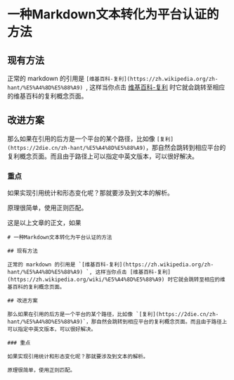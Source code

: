 # 一种Markdown文本转化为平台认证的方法

## 现有方法

正常的 markdown 的引用是 `[维基百科-复利](https://zh.wikipedia.org/zh-hant/%E5%A4%8D%E5%88%A9) `, 这样当你点击 [维基百科-复利](https://zh.wikipedia.org/wiki/%E5%A4%8D%E5%88%A9) 时它就会跳转至相应的维基百科的复利概念页面。

## 改进方案

那么如果在引用的后方是一个平台的某个路径，比如像 `[复利](https://2die.cn/zh-hant/%E5%A4%8D%E5%88%A9)`，那自然会跳转到相应平台的复利概念页面。而且由于路径上可以指定中英文版本，可以很好解决。

### 重点

如果实现引用统计和形态变化呢？那就要涉及到文本的解析。

原理很简单，使用正则匹配。

这是以上文章的正文，如果

```
# 一种Markdown文本转化为平台认证的方法

## 现有方法

正常的 markdown 的引用是 `[维基百科-复利](https://zh.wikipedia.org/zh-hant/%E5%A4%8D%E5%88%A9) `, 这样当你点击 [维基百科-复利](https://zh.wikipedia.org/wiki/%E5%A4%8D%E5%88%A9) 时它就会跳转至相应的维基百科的复利概念页面。

## 改进方案

那么如果在引用的后方是一个平台的某个路径，比如像 `[复利](https://2die.cn/zh-hant/%E5%A4%8D%E5%88%A9)`，那自然会跳转到相应平台的复利概念页面。而且由于路径上可以指定中英文版本，可以很好解决。

### 重点

如果实现引用统计和形态变化呢？那就要涉及到文本的解析。

原理很简单，使用正则匹配。
```







